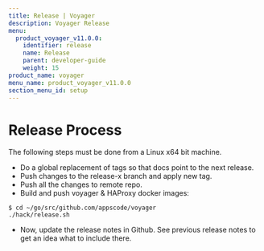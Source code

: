 ```yaml
---
title: Release | Voyager
description: Voyager Release
menu:
  product_voyager_v11.0.0:
    identifier: release
    name: Release
    parent: developer-guide
    weight: 15
product_name: voyager
menu_name: product_voyager_v11.0.0
section_menu_id: setup
---
```


# Release Process

The following steps must be done from a Linux x64 bit machine.

- Do a global replacement of tags so that docs point to the next release.
- Push changes to the release-x branch and apply new tag.
- Push all the changes to remote repo.
- Build and push voyager & HAProxy docker images:

```console
$ cd ~/go/src/github.com/appscode/voyager
./hack/release.sh
```

- Now, update the release notes in Github. See previous release notes to get an idea what to include there.
